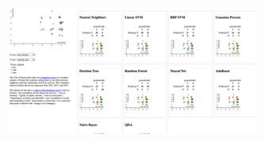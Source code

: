 ![](https://github.com/irenechang1510/Intro-to-VA-cs152/blob/main/sklearn-viz/Screen%20Shot%202021-06-17%20at%2010.52.43%20AM.png)
